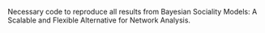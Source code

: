 Necessary code to reproduce all results from Bayesian Sociality Models: A Scalable and Flexible Alternative for Network Analysis.
